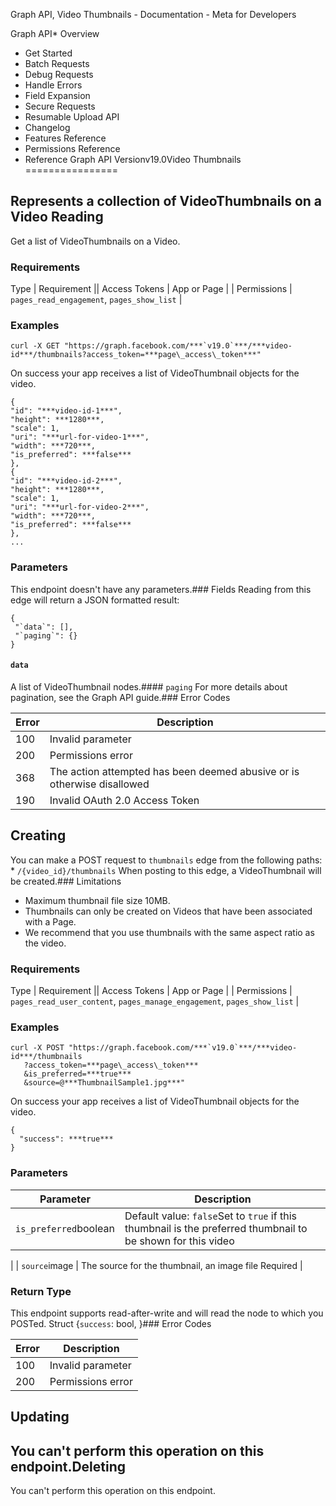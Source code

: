 Graph API, Video Thumbnails - Documentation - Meta for Developers

Graph API* Overview
* Get Started
* Batch Requests
* Debug Requests
* Handle Errors
* Field Expansion
* Secure Requests
* Resumable Upload API
* Changelog
* Features Reference
* Permissions Reference
* Reference
Graph API Versionv19.0Video Thumbnails
================

 Represents a collection of
 VideoThumbnails
 on a 
 Video
Reading
-------
Get a list of VideoThumbnails on a Video.

### Requirements

 Type | Requirement || Access Tokens | App or Page |
| Permissions | `pages_read_engagement`, `pages_show_list` |
### Examples

```
curl -X GET "https://graph.facebook.com/***`v19.0`***/***video-id***/thumbnails?access_token=***page\_access\_token***"
```
On success your app receives a list of VideoThumbnail objects for the video.

```
{
"id": "***video-id-1***",
"height": ***1280***,
"scale": 1,
"uri": "***url-for-video-1***",
"width": ***720***,
"is_preferred": ***false***
},
{
"id": "***video-id-2***",
"height": ***1280***,
"scale": 1,
"uri": "***url-for-video-2***",
"width": ***720***,
"is_preferred": ***false***
},
...
```
### Parameters
This endpoint doesn't have any parameters.### Fields
Reading from this edge will return a JSON formatted result:

```
{
 "`data`": [],
 "`paging`": {}
}

```
#### `data`
A list of VideoThumbnail nodes.#### `paging`
For more details about pagination, see the Graph API guide.### Error Codes

| Error | Description |
| --- | --- |
| 100 | Invalid parameter |
| 200 | Permissions error |
| 368 | The action attempted has been deemed abusive or is otherwise disallowed |
| 190 | Invalid OAuth 2.0 Access Token |
Creating
--------
You can make a POST request to `thumbnails` edge from the following paths: * `/{video_id}/thumbnails`
When posting to this edge, a VideoThumbnail will be created.### Limitations

* Maximum thumbnail file size 10MB.
* Thumbnails can only be created on Videos that have been associated with a Page.
* We recommend that you use thumbnails with the same aspect ratio as the video.

### Requirements

 Type | Requirement || Access Tokens | App or Page |
| Permissions | `pages_read_user_content`, `pages_manage_engagement`, `pages_show_list` |
### Examples

```
curl -X POST "https://graph.facebook.com/***`v19.0`***/***video-id***/thumbnails
   ?access_token=***page\_access\_token***
   &is_preferred=***true***
   &source=@***ThumbnailSample1.jpg***"
```
On success your app receives a list of VideoThumbnail objects for the video.

```
{
  "success": ***true***
}
```
### Parameters

| Parameter | Description |
| --- | --- |
| `is_preferred`boolean | Default value: `false`Set to `true` if this thumbnail is the preferred thumbnail to be shown for this video
 |
| `source`image | The source for the thumbnail, an image file
Required |
### Return Type
This endpoint supports read-after-write and will read the node to which you POSTed. Struct {`success`: bool, }### Error Codes

| Error | Description |
| --- | --- |
| 100 | Invalid parameter |
| 200 | Permissions error |
Updating
--------
You can't perform this operation on this endpoint.Deleting
--------
You can't perform this operation on this endpoint.